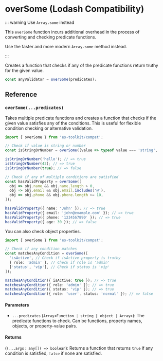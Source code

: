 # overSome (Lodash Compatibility)

::: warning Use `Array.some` instead

This `overSome` function incurs additional overhead in the process of converting and checking predicate functions.

Use the faster and more modern `Array.some` method instead.

:::

Creates a function that checks if any of the predicate functions return truthy for the given value.

```typescript
const anyValidator = overSome(predicates);
```

## Reference

### `overSome(...predicates)`

Takes multiple predicate functions and creates a function that checks if the given value satisfies any of the conditions. This is useful for flexible condition checking or alternative validation.

```typescript
import { overSome } from 'es-toolkit/compat';

// Check if value is string or number
const isStringOrNumber = overSome([value => typeof value === 'string', value => typeof value === 'number']);

isStringOrNumber('hello'); // => true
isStringOrNumber(42); // => true
isStringOrNumber(true); // => false

// Check if any of multiple conditions are satisfied
const hasValidProperty = overSome([
  obj => obj.name && obj.name.length > 0,
  obj => obj.email && obj.email.includes('@'),
  obj => obj.phone && obj.phone.length >= 10,
]);

hasValidProperty({ name: 'John' }); // => true
hasValidProperty({ email: 'john@example.com' }); // => true
hasValidProperty({ phone: '1234567890' }); // => true
hasValidProperty({ age: 30 }); // => false
```

You can also check object properties.

```typescript
import { overSome } from 'es-toolkit/compat';

// Check if any condition matches
const matchesAnyCondition = overSome([
  'isActive', // Check if isActive property is truthy
  { role: 'admin' }, // Check if role is 'admin'
  ['status', 'vip'], // Check if status is 'vip'
]);

matchesAnyCondition({ isActive: true }); // => true
matchesAnyCondition({ role: 'admin' }); // => true
matchesAnyCondition({ status: 'vip' }); // => true
matchesAnyCondition({ role: 'user', status: 'normal' }); // => false
```

#### Parameters

- `...predicates` (`Array<Function | string | object | Array>`): The predicate functions to check. Can be functions, property names, objects, or property-value pairs.

#### Returns

(`(...args: any[]) => boolean`): Returns a function that returns `true` if any condition is satisfied, `false` if none are satisfied.

